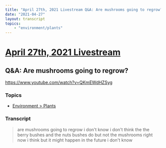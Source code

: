 ```yaml
---
title: "April 27th, 2021 Livestream Q&A: Are mushrooms going to regrow?"
date: "2021-04-27"
layout: transcript
topics:
    - "environment/plants"
---
```

# [April 27th, 2021 Livestream](../2021-04-27.md)
## Q&A: Are mushrooms going to regrow?
https://www.youtube.com/watch?v=QKmEWdHZSyg

### Topics
* [Environment > Plants](../topics/environment/plants.md)

### Transcript

> are mushrooms going to regrow i don't know i don't think the the berry bushes and the nuts bushes do but not the mushrooms right now i think but it might happen in the future i don't know
